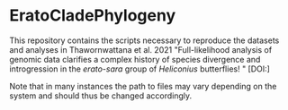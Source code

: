 # EratoCladePhylogeny

This repository contains the scripts necessary to reproduce the datasets and analyses in Thawornwattana et al. 2021 "Full-likelihood analysis of genomic data clarifies a complex history of species divergence and introgression in the <i>erato-sara</i> group of <i>Heliconius</i> butterflies!
" [DOI:]

Note that in many instances the path to files may vary depending on the system and should thus be changed accordingly.

